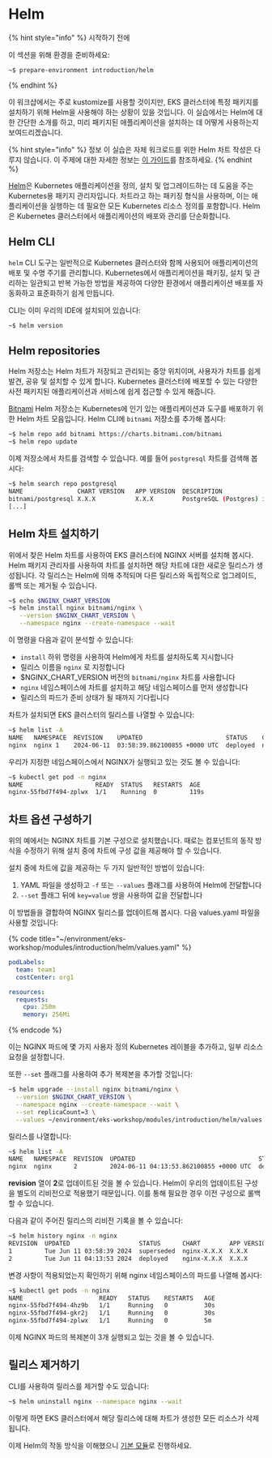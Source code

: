 # Helm

{% hint style="info" %}
시작하기 전에&#x20;

이 섹션을 위해 환경을 준비하세요:

```
~$ prepare-environment introduction/helm
```
{% endhint %}



이 워크샵에서는 주로 kustomize를 사용할 것이지만, EKS 클러스터에 특정 패키지를 설치하기 위해 Helm을 사용해야 하는 상황이 있을 것입니다. 이 실습에서는 Helm에 대한 간단한 소개를 하고, 미리 패키지된 애플리케이션을 설치하는 데 어떻게 사용하는지 보여드리겠습니다.

{% hint style="info" %}
정보 이 실습은 자체 워크로드를 위한 Helm 차트 작성은 다루지 않습니다. 이 주제에 대한 자세한 정보는 [이 가이드](https://helm.sh/docs/chart\_template\_guide/)를 참조하세요.
{% endhint %}

[Helm](https://helm.sh/)은 Kubernetes 애플리케이션을 정의, 설치 및 업그레이드하는 데 도움을 주는 Kubernetes용 패키지 관리자입니다. 차트라고 하는 패키징 형식을 사용하며, 이는 애플리케이션을 실행하는 데 필요한 모든 Kubernetes 리소스 정의를 포함합니다. Helm은 Kubernetes 클러스터에서 애플리케이션의 배포와 관리를 단순화합니다.

## Helm CLI&#x20;

`helm` CLI 도구는 일반적으로 Kubernetes 클러스터와 함께 사용되어 애플리케이션의 배포 및 수명 주기를 관리합니다. Kubernetes에서 애플리케이션을 패키징, 설치 및 관리하는 일관되고 반복 가능한 방법을 제공하여 다양한 환경에서 애플리케이션 배포를 자동화하고 표준화하기 쉽게 만듭니다.

CLI는 이미 우리의 IDE에 설치되어 있습니다:

```bash
~$ helm version
```

## Helm repositories&#x20;

Helm 저장소는 Helm 차트가 저장되고 관리되는 중앙 위치이며, 사용자가 차트를 쉽게 발견, 공유 및 설치할 수 있게 합니다. Kubernetes 클러스터에 배포할 수 있는 다양한 사전 패키지된 애플리케이션과 서비스에 쉽게 접근할 수 있게 해줍니다.

[Bitnami](https://github.com/bitnami/charts) Helm 저장소는 Kubernetes에 인기 있는 애플리케이션과 도구를 배포하기 위한 Helm 차트 모음입니다. Helm CLI에 `bitnami` 저장소를 추가해 봅시다:

```bash
~$ helm repo add bitnami https://charts.bitnami.com/bitnami 
~$ helm repo update
```

이제 저장소에서 차트를 검색할 수 있습니다. 예를 들어 `postgresql` 차트를 검색해 봅시다:

```bash
~$ helm search repo postgresql 
NAME               CHART VERSION   APP VERSION  DESCRIPTION 
bitnami/postgresql X.X.X           X.X.X        PostgreSQL (Postgres) is an open source object-... 
[...]
```

## Helm 차트 설치하기&#x20;

위에서 찾은 Helm 차트를 사용하여 EKS 클러스터에 NGINX 서버를 설치해 봅시다. Helm 패키지 관리자를 사용하여 차트를 설치하면 해당 차트에 대한 새로운 릴리스가 생성됩니다. 각 릴리스는 Helm에 의해 추적되며 다른 릴리스와 독립적으로 업그레이드, 롤백 또는 제거될 수 있습니다.

```bash
~$ echo $NGINX_CHART_VERSION 
~$ helm install nginx bitnami/nginx \
   --version $NGINX_CHART_VERSION \
   --namespace nginx --create-namespace --wait
```

이 명령을 다음과 같이 분석할 수 있습니다:

* `install` 하위 명령을 사용하여 Helm에게 차트를 설치하도록 지시합니다
* 릴리스 이름을 `nginx` 로 지정합니다
* $NGINX\_CHART\_VERSION 버전의 `bitnami/nginx` 차트를 사용합니다
* `nginx` 네임스페이스에 차트를 설치하고 해당 네임스페이스를 먼저 생성합니다
* 릴리스의 파드가 준비 상태가 될 때까지 기다립니다

차트가 설치되면 EKS 클러스터의 릴리스를 나열할 수 있습니다:

```bash
~$ helm list -A 
NAME   NAMESPACE  REVISION    UPDATED                       STATUS    CHART        APP VERSION 
nginx  nginx 1    2024-06-11  03:58:39.862100855 +0000 UTC  deployed  nginx-X.X.X  X.X.X
```

우리가 지정한 네임스페이스에서 NGINX가 실행되고 있는 것도 볼 수 있습니다:

```bash
~$ kubectl get pod -n nginx 
NAME                    READY  STATUS   RESTARTS  AGE 
nginx-55fbd7f494-zplwx  1/1    Running  0         119s
```

## 차트 옵션 구성하기&#x20;

위의 예에서는 NGINX 차트를 기본 구성으로 설치했습니다. 때로는 컴포넌트의 동작 방식을 수정하기 위해 설치 중에 차트에 구성 값을 제공해야 할 수 있습니다.

설치 중에 차트에 값을 제공하는 두 가지 일반적인 방법이 있습니다:

1. YAML 파일을 생성하고 `-f` 또는 `--values` 플래그를 사용하여 Helm에 전달합니다
2. `--set` 플래그 뒤에 `key=value` 쌍을 사용하여 값을 전달합니다

이 방법들을 결합하여 NGINX 릴리스를 업데이트해 봅시다. 다음 values.yaml 파일을 사용할 것입니다:

{% code title="~/environment/eks-workshop/modules/introduction/helm/values.yaml" %}
```yaml
podLabels:
  team: team1
  costCenter: org1

resources:
  requests:
    cpu: 250m
    memory: 256Mi

```
{% endcode %}

이는 NGINX 파드에 몇 가지 사용자 정의 Kubernetes 레이블을 추가하고, 일부 리소스 요청을 설정합니다.

또한 `--set` 플래그를 사용하여 추가 복제본을 추가할 것입니다:

```bash
~$ helm upgrade --install nginx bitnami/nginx \
  --version $NGINX_CHART_VERSION \
  --namespace nginx --create-namespace --wait \
  --set replicaCount=3 \
  --values ~/environment/eks-workshop/modules/introduction/helm/values.yaml
```

릴리스를 나열합니다:

```bash
~$ helm list -A
NAME   NAMESPACE  REVISION  UPDATED                                  STATUS    CHART         APP VERSION
nginx  nginx      2         2024-06-11 04:13:53.862100855 +0000 UTC  deployed  nginx-X.X.X   X.X.X
```



**revision** 열이 **2**로 업데이트된 것을 볼 수 있습니다. Helm이 우리의 업데이트된 구성을 별도의 리비전으로 적용했기 때문입니다. 이를 통해 필요한 경우 이전 구성으로 롤백할 수 있습니다.

다음과 같이 주어진 릴리스의 리비전 기록을 볼 수 있습니다:

```bash
~$ helm history nginx -n nginx
REVISION  UPDATED                   STATUS      CHART        APP VERSION  DESCRIPTION
1         Tue Jun 11 03:58:39 2024  superseded  nginx-X.X.X  X.X.X       Install complete
2         Tue Jun 11 04:13:53 2024  deployed    nginx-X.X.X  X.X.X       Upgrade complete
```

변경 사항이 적용되었는지 확인하기 위해 nginx 네임스페이스의 파드를 나열해 봅시다:

```bash
~$ kubectl get pods -n nginx
NAME                     READY   STATUS    RESTARTS   AGE
nginx-55fbd7f494-4hz9b   1/1     Running   0          30s
nginx-55fbd7f494-gkr2j   1/1     Running   0          30s
nginx-55fbd7f494-zplwx   1/1     Running   0          5m
```

이제 NGINX 파드의 복제본이 3개 실행되고 있는 것을 볼 수 있습니다.

## 릴리스 제거하기&#x20;

CLI를 사용하여 릴리스를 제거할 수도 있습니다:

```bash
~$ helm uninstall nginx --namespace nginx --wait
```

이렇게 하면 EKS 클러스터에서 해당 릴리스에 대해 차트가 생성한 모든 리소스가 삭제됩니다.

이제 Helm의 작동 방식을 이해했으니 [기본 모듈](../fundamentals/)로 진행하세요.

